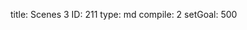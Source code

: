 title:          Scenes 3
ID:             211
type:           md
compile:        2
setGoal:        500


